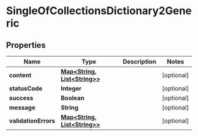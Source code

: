 
# SingleOfCollectionsDictionary2Generic

## Properties
Name | Type | Description | Notes
------------ | ------------- | ------------- | -------------
**content** | [**Map&lt;String, List&lt;String&gt;&gt;**](List.md) |  |  [optional]
**statusCode** | **Integer** |  |  [optional]
**success** | **Boolean** |  |  [optional]
**message** | **String** |  |  [optional]
**validationErrors** | [**Map&lt;String, List&lt;String&gt;&gt;**](List.md) |  |  [optional]



